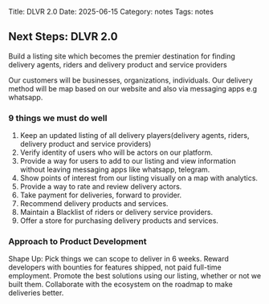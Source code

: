 Title: DLVR 2.0
Date: 2025-06-15
Category: notes
Tags: notes

## Next Steps: DLVR 2.0

Build a listing site which becomes the premier destination for finding delivery agents, riders and delivery product and service providers

Our customers will be businesses, organizations, individuals.
Our delivery method will be map based on our website and also via messaging apps e.g whatsapp.

    
### 9 things we must do well

1. Keep an updated listing of all delivery players(delivery agents, riders, delivery product and service providers)
2. Verify identity of users who will be actors on our platform.
3. Provide a way for users to add to our listing and view information without leaving messaging apps like whatsapp, telegram.
4. Show points of interest from our listing visually on a map with analytics.
5. Provide a way to rate and review delivery actors.
6. Take payment for deliveries, forward to provider.
7. Recommend delivery products and services.
8. Maintain a Blacklist of riders or delivery service providers.
9. Offer a store for purchasing delivery products and services. 

### Approach to Product Development
Shape Up: Pick things we can scope to deliver in 6 weeks.
Reward developers with bounties for features shipped, not paid full-time employment.
Promote the best solutions using our listing, whether or not we built them.
Collaborate with the ecosystem on the roadmap to make deliveries better. 